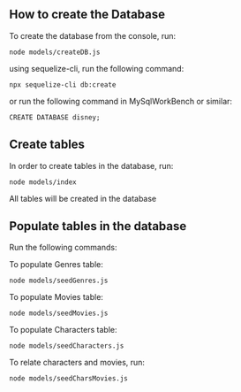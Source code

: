 ## How to create the Database
To create the database from the console, run:
```
node models/createDB.js
```
using sequelize-cli, run the following command:
```
npx sequelize-cli db:create
```

or run the following command in MySqlWorkBench or similar:

```
CREATE DATABASE disney;
```

## Create tables
In order to create tables in the database, run:
```
node models/index
```
All tables will be created in the database

## Populate tables in the database
Run the following commands:

To populate Genres table:
```
node models/seedGenres.js
```

To populate Movies table:
```
node models/seedMovies.js
```

To populate Characters table:
```
node models/seedCharacters.js
```

To relate characters and movies, run:
```
node models/seedCharsMovies.js